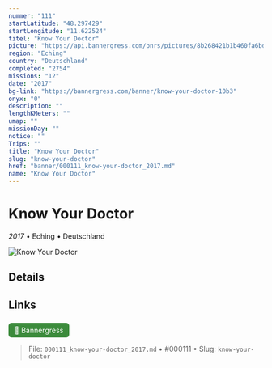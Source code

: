 ```yaml
---
nummer: "111"
startLatitude: "48.297429"
startLongitude: "11.622524"
titel: "Know Your Doctor"
picture: "https://api.bannergress.com/bnrs/pictures/8b268421b1b460fa6bd0ec140cd29265"
region: "Eching"
country: "Deutschland"
completed: "2754"
missions: "12"
date: "2017"
bg-link: "https://bannergress.com/banner/know-your-doctor-10b3"
onyx: "0"
description: ""
lengthKMeters: ""
umap: ""
missionDay: ""
notice: ""
Trips: ""
title: "Know Your Doctor"
slug: "know-your-doctor"
href: "banner/000111_know-your-doctor_2017.md"
name: "Know Your Doctor"
---
```

# Know Your Doctor

*2017* • Eching • Deutschland

![Know Your Doctor](https://api.bannergress.com/bnrs/pictures/8b268421b1b460fa6bd0ec140cd29265)



## Details









## Links
<a href="https://bannergress.com/banner/know-your-doctor-10b3" style="display:inline-block;margin:6px 8px 0 0;padding:6px 12px;background:#3c8b3c;color:#fff;text-decoration:none;border-radius:6px;">🔗 Bannergress</a>




> File: `000111_know-your-doctor_2017.md` • #000111 • Slug: `know-your-doctor`
